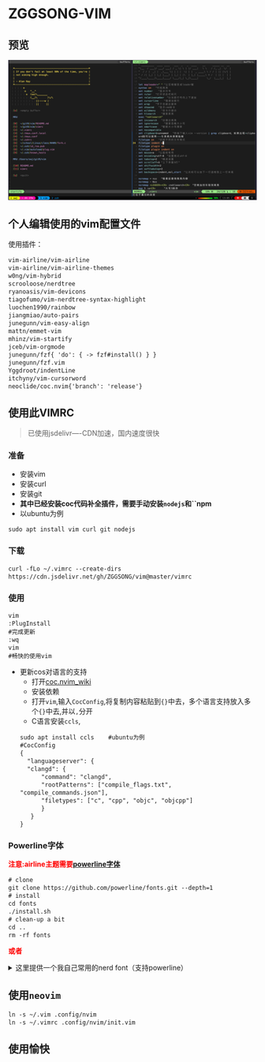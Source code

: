 # ZGGSONG-VIM

## 预览

![VIMRC](https://raw.githubusercontent.com/ZGGSONG/vim/master/vim.png)

## 个人编辑使用的vim配置文件

使用插件：
```
vim-airline/vim-airline
vim-airline/vim-airline-themes
w0ng/vim-hybrid
scrooloose/nerdtree
ryanoasis/vim-devicons
tiagofumo/vim-nerdtree-syntax-highlight
luochen1990/rainbow
jiangmiao/auto-pairs
junegunn/vim-easy-align
mattn/emmet-vim
mhinz/vim-startify
jceb/vim-orgmode
junegunn/fzf{ 'do': { -> fzf#install() } }
junegunn/fzf.vim
Yggdroot/indentLine
itchyny/vim-cursorword
neoclide/coc.nvim{'branch': 'release'}
```
## 使用此VIMRC

> 已使用jsdelivr—-CDN加速，国内速度很快

### 准备
- 安装vim
- 安装curl
- 安装git
- __其中已经安装coc代码补全插件，需要手动安装`nodejs`和``npm__
-  以ubuntu为例
```
sudo apt install vim curl git nodejs
```
### 下载
```
curl -fLo ~/.vimrc --create-dirs https://cdn.jsdelivr.net/gh/ZGGSONG/vim@master/vimrc
```
### 使用
```
vim
:PlugInstall
#完成更新
:wq
vim
#畅快的使用vim
```
- 更新cos对语言的支持
	- 打开[coc.nvim_wiki](https://github.com/neoclide/coc.nvim/wiki/Language-servers)
	- 安装依赖
	- 打开`vim`,输入`CocConfig`,将复制内容粘贴到`{}`中去，多个语言支持放入多个`{}`中去,并以`,`分开
	- C语言安装`ccls`,
	```
	sudo apt install ccls    #ubuntu为例
	#CocConfig
	{
	  "languageserver": {
      "clangd": {
          "command": "clangd",
          "rootPatterns": ["compile_flags.txt", "compile_commands.json"],
          "filetypes": ["c", "cpp", "objc", "objcpp"]
          }
       }
    }
	```

### Powerline字体

<b style="color:red">注意:airline主题需要[powerline字体](https://github.com/powerline/fonts)</b>

```
# clone
git clone https://github.com/powerline/fonts.git --depth=1
# install
cd fonts
./install.sh
# clean-up a bit
cd ..
rm -rf fonts
```
<b style="color:red">或者</b>
<details>
  <summary>这里提供一个我自己常用的nerd font（支持powerline）</summary>

> [点击下载](https://cdn.jsdelivr.net/gh/ZGGSONG/vim/Droid%20Sans%20Mono%20Nerd%20Font%20Complete%20Mono.otf)

</details>


## 使用`neovim`

```shell
ln -s ~/.vim .config/nvim
ln -s ~/.vimrc .config/nvim/init.vim
```
## 使用愉快
